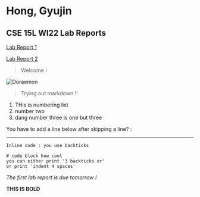 
# Hong, Gyujin
## CSE 15L WI22 Lab Reports


[Lab Report 1](https://gyuj.github.io/cse15l-lab-reports/lab-report-1-week-2.html)

[Lab Report 2](https://gyuj.github.io/cse15l-lab-reports/lab-report-2-week-4.html)


> Welcome !
> 
![Doraemon](https://static.tvtropes.org/pmwiki/pub/images/doraemon_asd.png)
> Trying out markdown !! 




1. THis is numbering list
2. number two
1. dang number three is one but three

You have to add a line below after skipping a line? :

------
`Inline code : you use backticks` 

```
# code block how cool
you can either print '3 backticks or'
or print 'indent 4 spaces'
```

*The first lab report is due tomorrow !*

**THIS IS BOLD**
